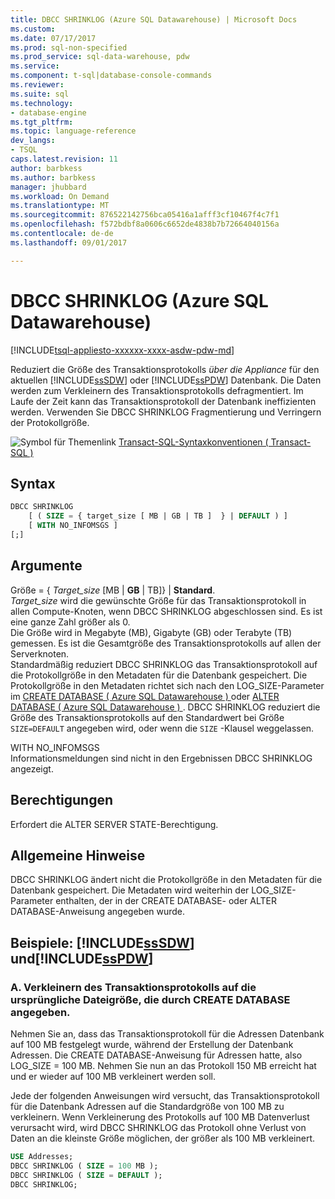 ```yaml
---
title: DBCC SHRINKLOG (Azure SQL Datawarehouse) | Microsoft Docs
ms.custom: 
ms.date: 07/17/2017
ms.prod: sql-non-specified
ms.prod_service: sql-data-warehouse, pdw
ms.service: 
ms.component: t-sql|database-console-commands
ms.reviewer: 
ms.suite: sql
ms.technology:
- database-engine
ms.tgt_pltfrm: 
ms.topic: language-reference
dev_langs:
- TSQL
caps.latest.revision: 11
author: barbkess
ms.author: barbkess
manager: jhubbard
ms.workload: On Demand
ms.translationtype: MT
ms.sourcegitcommit: 876522142756bca05416a1afff3cf10467f4c7f1
ms.openlocfilehash: f572bdbf8a0606c6652de4838b7b72664040156a
ms.contentlocale: de-de
ms.lasthandoff: 09/01/2017

---
```

# <a name="dbcc-shrinklog-azure-sql-data-warehouse"></a>DBCC SHRINKLOG (Azure SQL Datawarehouse)
[!INCLUDE[tsql-appliesto-xxxxxx-xxxx-asdw-pdw-md](../../includes/tsql-appliesto-xxxxxx-xxxx-asdw-pdw-md.md)]

Reduziert die Größe des Transaktionsprotokolls *über die Appliance* für den aktuellen [!INCLUDE[ssSDW](../../includes/sssdw-md.md)] oder [!INCLUDE[ssPDW](../../includes/sspdw-md.md)] Datenbank. Die Daten werden zum Verkleinern des Transaktionsprotokolls defragmentiert. Im Laufe der Zeit kann das Transaktionsprotokoll der Datenbank ineffizienten werden. Verwenden Sie DBCC SHRINKLOG Fragmentierung und Verringern der Protokollgröße.
  
![Symbol für Themenlink](../../database-engine/configure-windows/media/topic-link.gif "Thema Linksymbol") [Transact-SQL-Syntaxkonventionen &#40; Transact-SQL &#41;](../../t-sql/language-elements/transact-sql-syntax-conventions-transact-sql.md)
  
## <a name="syntax"></a>Syntax  
  
```sql
DBCC SHRINKLOG   
    [ ( SIZE = { target_size [ MB | GB | TB ]  } | DEFAULT ) ]   
    [ WITH NO_INFOMSGS ]   
[;]  
```  
  
## <a name="arguments"></a>Argumente  
Größe = { *Target_size* [MB | **GB** | TB]} | **Standard**.  
*Target_size* wird die gewünschte Größe für das Transaktionsprotokoll in allen Compute-Knoten, wenn DBCC SHRINKLOG abgeschlossen sind. Es ist eine ganze Zahl größer als 0.  
Die Größe wird in Megabyte (MB), Gigabyte (GB) oder Terabyte (TB) gemessen. Es ist die Gesamtgröße des Transaktionsprotokolls auf allen der Serverknoten.  
Standardmäßig reduziert DBCC SHRINKLOG das Transaktionsprotokoll auf die Protokollgröße in den Metadaten für die Datenbank gespeichert. Die Protokollgröße in den Metadaten richtet sich nach den LOG_SIZE-Parameter im [CREATE DATABASE &#40; Azure SQL Datawarehouse &#41; ](../../t-sql/statements/create-database-azure-sql-data-warehouse.md) oder [ALTER DATABASE &#40; Azure SQL Datawarehouse &#41; ](../../t-sql/statements/alter-database-azure-sql-data-warehouse.md). DBCC SHRINKLOG reduziert die Größe des Transaktionsprotokolls auf den Standardwert bei Größe `SIZE=DEFAULT` angegeben wird, oder wenn die `SIZE` -Klausel weggelassen.
  
WITH NO_INFOMSGS  
Informationsmeldungen sind nicht in den Ergebnissen DBCC SHRINKLOG angezeigt.  
  
## <a name="permissions"></a>Berechtigungen  
Erfordert die ALTER SERVER STATE-Berechtigung.
  
## <a name="general-remarks"></a>Allgemeine Hinweise  
DBCC SHRINKLOG ändert nicht die Protokollgröße in den Metadaten für die Datenbank gespeichert. Die Metadaten wird weiterhin der LOG_SIZE-Parameter enthalten, der in der CREATE DATABASE- oder ALTER DATABASE-Anweisung angegeben wurde.
  
## <a name="examples-includesssdwincludessssdw-mdmd-and-includesspdwincludessspdw-mdmd"></a>Beispiele: [!INCLUDE[ssSDW](../../includes/sssdw-md.md)] und[!INCLUDE[ssPDW](../../includes/sspdw-md.md)]  
### <a name="a-shrink-the-transaction-log-to-the-original-size-specified-by-create-database"></a>A. Verkleinern des Transaktionsprotokolls auf die ursprüngliche Dateigröße, die durch CREATE DATABASE angegeben.  
Nehmen Sie an, dass das Transaktionsprotokoll für die Adressen Datenbank auf 100 MB festgelegt wurde, während der Erstellung der Datenbank Adressen. Die CREATE DATABASE-Anweisung für Adressen hatte, also LOG_SIZE = 100 MB. Nehmen Sie nun an das Protokoll 150 MB erreicht hat und er wieder auf 100 MB verkleinert werden soll.
  
Jede der folgenden Anweisungen wird versucht, das Transaktionsprotokoll für die Datenbank Adressen auf die Standardgröße von 100 MB zu verkleinern. Wenn Verkleinerung des Protokolls auf 100 MB Datenverlust verursacht wird, wird DBCC SHRINKLOG das Protokoll ohne Verlust von Daten an die kleinste Größe möglichen, der größer als 100 MB verkleinert.
  
```sql
USE Addresses;  
DBCC SHRINKLOG ( SIZE = 100 MB );  
DBCC SHRINKLOG ( SIZE = DEFAULT );  
DBCC SHRINKLOG;  
```  
  
  

